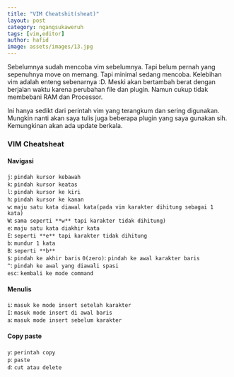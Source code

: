 ```yaml
---
title: "VIM Cheatshit(sheat)"
layout: post
category: ngangsukaweruh
tags: [vim,editor]
author: hafid
image: assets/images/13.jpg
---
```


Sebelumnya sudah mencoba vim sebelumnya. Tapi belum pernah yang sepenuhnya move on memang. Tapi minimal sedang mencoba. Kelebihan vim adalah enteng sebenarnya :D. Meski akan bertambah berat dengan berjalan waktu karena perubahan file dan plugin. Namun cukup tidak membebani RAM dan Processor.  

Ini hanya sedikt dari perintah vim yang terangkum dan sering digunakan. Mungkin nanti akan saya tulis juga beberapa plugin yang saya gunakan sih. Kemungkinan akan ada update berkala. 

### VIM Cheatsheat

#### Navigasi
`j`: `pindah kursor kebawah`  
`k`: `pindah kursor keatas`  
`l`: `pindah kursor ke kiri`  
`h`: `pindah kursor ke kanan`  
`w`: `maju satu kata diawal kata(pada vim karakter dihitung sebagai 1 kata)`  
`W`: `sama seperti **w** tapi karakter tidak dihitung)`  
`e`: `maju satu kata diakhir kata`  
`E`: `seperti **e** tapi karakter tidak dihitung`  
`b`: `mundur 1 kata`  
`B`: `seperti **b**`  
`$`: `pindah ke akhir baris`
`0(zero)`: `pindah ke awal karakter baris`  
`^`: `pindah ke awal yang diawali spasi`  
`esc`: `kembali ke mode command`  

#### Menulis
`i`: `masuk ke mode insert setelah karakter`  
`I`: `masuk mode insert di awal baris`  
`a`: `masuk mode insert sebelum karakter`  

#### Copy paste 
`y`: `perintah copy`  
`p`: `paste`  
`d`: `cut atau delete`  

